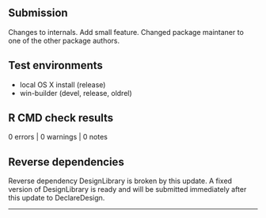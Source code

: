 ## Submission

Changes to internals. Add small feature. Changed package maintaner to one of the other package authors.

## Test environments
* local OS X install (release)
* win-builder (devel, release, oldrel)

## R CMD check results

0 errors | 0 warnings | 0 notes

## Reverse dependencies

Reverse dependency DesignLibrary is broken by this update. A fixed version of DesignLibrary is ready and will be submitted immediately after this update to DeclareDesign.

---
  